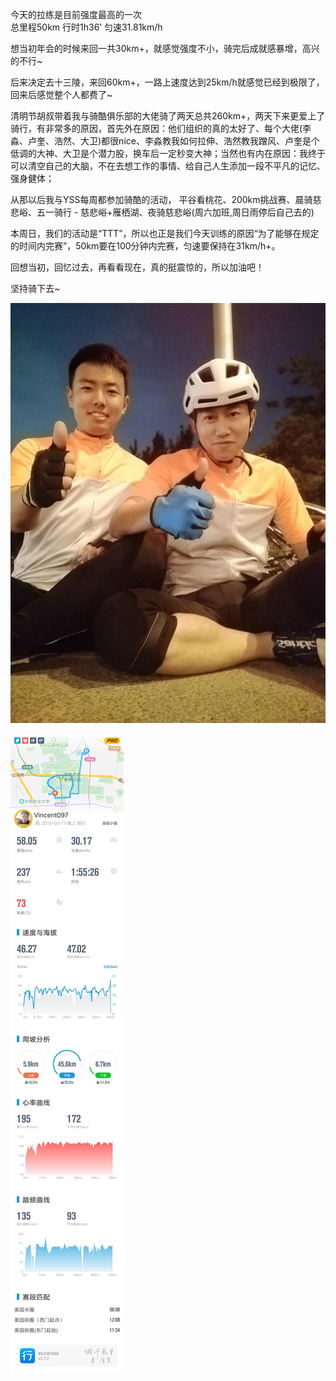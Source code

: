 今天的拉练是目前强度最高的一次  
总里程50km 行时1h36’ 匀速31.81km/h

想当初年会的时候来回一共30km+，就感觉强度不小，骑完后成就感暴增，高兴的不行~

后来决定去十三陵，来回60km+，一路上速度达到25km/h就感觉已经到极限了，回来后感觉整个人都费了~

清明节胡叔带着我与骑酷俱乐部的大佬骑了两天总共260km+，两天下来更爱上了骑行，有非常多的原因，首先外在原因：他们组织的真的太好了、每个大佬(李淼、卢奎、浩然、大卫)都很nice、李淼教我如何拉伸、浩然教我蹭风、卢奎是个低调的大神、大卫是个潜力股，换车后一定秒变大神；当然也有内在原因：我终于可以清空自己的大脑，不在去想工作的事情、给自己人生添加一段不平凡的记忆、强身健体；

从那以后我与YSS每周都参加骑酷的活动， 
平谷看桃花、200km挑战赛、晨骑慈悲峪、五一骑行 - 慈悲峪+雁栖湖、夜骑慈悲峪(周六加班,周日雨停后自己去的)

本周日，我们的活动是“TTT”，所以也正是我们今天训练的原因“为了能够在规定的时间内完赛”，50km要在100分钟内完赛，匀速要保持在31km/h+。

回想当初，回忆过去，再看看现在，真的挺震惊的，所以加油吧！

坚持骑下去~

![](https://raw.githubusercontent.com/YTXForever/WE/master/Vincent/imgs/2019-05-17夜练奥园.jpeg)

![](https://raw.githubusercontent.com/YTXForever/WE/master/Vincent/imgs/2019-05-17%E5%A4%9C%E5%88%B7%E5%A5%A5%E5%9B%AD.jpeg)